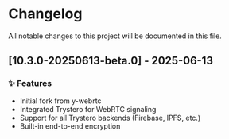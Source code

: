 # Changelog

All notable changes to this project will be documented in this file.

## [10.3.0-20250613-beta.0] - 2025-06-13

### ✨ Features
* Initial fork from y-webrtc
* Integrated Trystero for WebRTC signaling
* Support for all Trystero backends (Firebase, IPFS, etc.)
* Built-in end-to-end encryption

